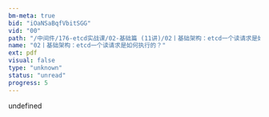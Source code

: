 ```yaml
---
bm-meta: true
bid: "iOaNSaBqfVbitSGG"
vid: "00"
path: "/中间件/176-etcd实战课/02-基础篇 (11讲)/02丨基础架构：etcd一个读请求是如何执行的？.pdf"
name: "02丨基础架构：etcd一个读请求是如何执行的？"
ext: pdf
visual: false
type: "unknown"
status: "unread"
progress: 5
---
```

undefined